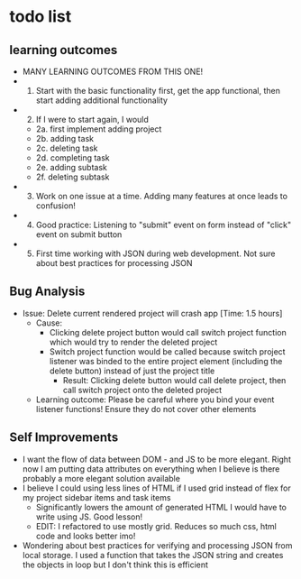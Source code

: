 # todo list

## learning outcomes
- MANY LEARNING OUTCOMES FROM THIS ONE!
- 1. Start with the basic functionality first, get the app functional, then start adding additional functionality
- 2. If I were to start again, I would
  - 2a. first implement adding project
  - 2b. adding task
  - 2c. deleting task 
  - 2d. completing task
  - 2e. adding subtask  
  - 2f. deleting subtask
- 3. Work on one issue at a time. Adding many features at once leads to confusion!
- 4. Good practice: Listening to "submit" event on form instead of "click" event on submit button
- 5. First time working with JSON during web development. Not sure about best practices for processing JSON

## Bug Analysis
- Issue: Delete current rendered project will crash app [Time: 1.5 hours]
  - Cause: 
    - Clicking delete project button would call switch project function which would try to render the deleted project
    - Switch project function would be called because switch project listener was binded to the entire project element (including the delete button) instead of just the project title
      - Result: Clicking delete button would call delete project, then call switch project onto the deleted project
  - Learning outcome: Please be careful where you bind your event listener functions! Ensure they do not cover other elements

## Self Improvements
- I want the flow of data between DOM - and JS to be more elegant. Right now I am putting data attributes on everything when I believe is there probably a more elegant solution available
- I believe I could using less lines of HTML if I used grid instead of flex for my project sidebar items and task items
  - Significantly lowers the amount of generated HTML I would have to write using JS. Good lesson!
  - EDIT: I refactored to use mostly grid. Reduces so much css, html code and looks better imo!
- Wondering about best practices for verifying and processing JSON from local storage. I used a function that takes the JSON string and creates the objects in loop but I don't think this is efficient